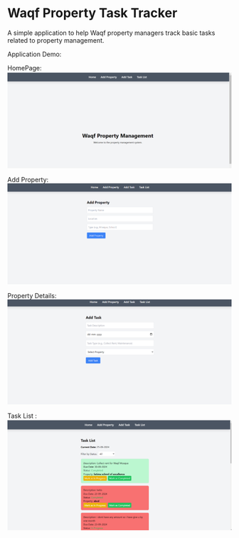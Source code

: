 # Waqf Property Task Tracker
A simple application to help Waqf property managers track basic tasks
related to property management.

Application Demo:

HomePage:
![Tool](https://github.com/FaiyadHussain/PerfAi/blob/master/Front-end/my-app/assest/01.png)

Add Property:
![Tool](https://github.com/FaiyadHussain/PerfAi/blob/master/Front-end/my-app/assest/02.png)

Property Details:
![Tool](https://github.com/FaiyadHussain/PerfAi/blob/master/Front-end/my-app/assest/03.png)

Task List :
![Tool](https://github.com/FaiyadHussain/PerfAi/blob/master/Front-end/my-app/assest/04.png)



